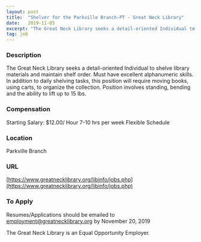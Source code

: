 ```yaml
---
layout: post
title:  "Shelver for the Parkville Branch-PT - Great Neck Library"
date:   2019-11-05
excerpt: "The Great Neck Library seeks a detail-oriented Individual to shelve library materials and maintain shelf order. Must have excellent alphanumeric skills. In addition to daily shelving tasks, this position will require moving books, using carts, to organize the collection. Position involves standing, bending and the ability to lift up to..."
tag: job
---
```


### Description   

The Great Neck Library seeks a detail-oriented 
Individual to shelve library materials 
and maintain shelf order. 
Must have excellent alphanumeric skills. 
In addition to daily shelving tasks, this
position will require moving books, using carts,
to organize the collection.
Position involves standing, bending and the 
ability to lift up to 15 lbs.








### Compensation   

Starting Salary: $12.00/ Hour 7-10 hrs per week Flexible Schedule


### Location   

Parkville Branch


### URL   

[https://www.greatnecklibrary.org/libinfo/jobs.php](https://www.greatnecklibrary.org/libinfo/jobs.php)

### To Apply   

Resumes/Applications should be emailed to employment@greatnecklibrary.org by November 20, 2019 


The Great Neck Library is an Equal Opportunity Employer.







